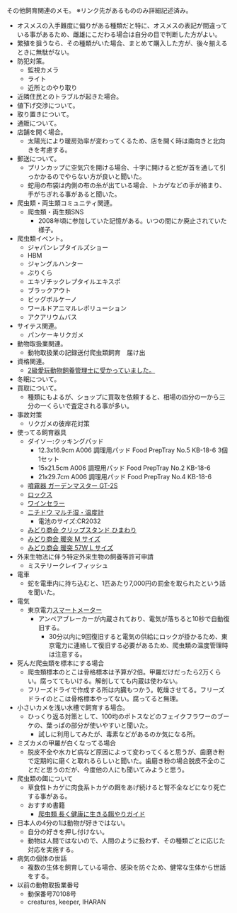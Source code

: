 ---
---

その他飼育関連のメモ。
※リンク先があるもののみ詳細記述済み。  

* オスメスの入手難度に偏りがある種類だと特に、オスメスの表記が間違っている事があるため、雌雄にこだわる場合は自分の目で判断した方がよい。
* 繁殖を狙うなら、その種類がいた場合、まとめて購入した方が、後々揃えるときに無駄がない。
* 防犯対策。
    - 監視カメラ
    - ライト
    - 近所とのやり取り
* 近隣住民とのトラブルが起きた場合。
* 値下げ交渉について。
* 取り置きについて。
* 通販について。
* 店舗を開く場合。
    - 太陽光により暖房効率が変わってくるため、店を開く時は南向きと北向きを考慮する。
* 郵送について。
    - プリンカップに空気穴を開ける場合、十字に開けると蛇が首を通して引っかかるのでやらない方が良いと聞いた。
    - 蛇用の布袋は内側の布の糸が出ている場合、トカゲなどの手が絡まり、手がちぎれる事があると聞いた。
* 爬虫類・両生類コミュニティ関連。
    - 爬虫類・両生類SNS
        - 2008年頃に参加していた記憶がある。いつの間にか廃止されていた様子。
* 爬虫類イベント。
    - ジャパンレプタイルズショー
    - HBM
    - ジャングルハンター
    - ぶりくら
    - エキゾチックレプタイルエキスポ
    - ブラックアウト
    - ビッグボルケーノ
    - ワールドアニマルレボリューション
    - アクアリウムバス
* サイテス関連。
    - パンケーキリクガメ
* 動物取扱業関連。
    - 動物取扱業の記録送付爬虫類飼育　届け出
* 資格関連。
    - [2級愛玩動物飼養管理士に受かっていました。](https://mitsuaki1229.hatenablog.com/entry/2021/01/31/211413)
* 冬眠について。
* 買取について。
    - 種類にもよるが、ショップに買取を依頼すると、相場の四分の一から三分の一くらいで査定される事が多い。
* 事故対策
    - リクガメの彼岸花対策
* 使ってる飼育器具
    - ダイソー:クッキングパッド
        - 12.3x16.9cm A006 調理用パッド Food PrepTray No.5 KB-18-6 3個1セット
        - 15x21.5cm A006 調理用パッド Food PrepTray No.2 KB-18-6
        - 21x29.7cm A006 調理用パッド Food PrepTray No.4 KB-18-6
    - [噴霧器 ガーデンマスター GT-2S](https://amzn.to/3tpULg8)
    - [ロックス](https://amzn.to/3jhGQDS)
    - [ワインセラー](https://amzn.to/39IxC0v)
    - [ニチドウ マルチ湿・温度計](https://amzn.to/3eZAEjO)
        - 電池のサイズ:CR2032
    - [みどり商会 クリップスタンド ひまわり](https://amzn.to/3vHGA77)
    - [みどり商会 暖突 M サイズ](https://amzn.to/3cV3H5u)
    - [みどり商会 暖突 57W L サイズ](https://amzn.to/3tCgYGU)
* 外来生物法に伴う特定外来生物の飼養等許可申請
    - ミステリークレイフィッシュ
* 電車
    - 蛇を電車内に持ち込むと、1匹あたり7,000円の罰金を取られたという話を聞いた。
* 電気
    - 東京電力[スマートメーター](https://www.tepco.co.jp/ep/private/smartlife/smartmeter.html)
        - アンペアブレーカーが内蔵されており、電気が落ちると10秒で自動復旧する。
            - 30分以内に9回復旧すると電気の供給にロックが掛かるため、東京電力に連絡して復旧する必要があるため、爬虫類の温度管理時は注意する。
* 死んだ爬虫類を標本にする場合
    - 爬虫類標本のとこは骨格標本は予算が2倍。甲羅だけだったら2万くらい。腐っててもいける。解剖してても内蔵は使わない。
    - フリーズドライで作成する所は内臓もつかう。乾燥させてる。フリーズドライのとこは骨格標本やってない。腐ってると無理。
* 小さいカメを浅い水槽で飼育する場合。
    - ひっくり返る対策として、100均のポトスなどのフェイクフラワーのブーケの、葉っぱの部分が使いやすいと聞いた。
        - 試しに利用してみたが、毒素などがあるのか気になる所。
* ミズカメの甲羅が白くなってる場合
    - 脱皮不全や水カビ病など原因によって変わってくると思うが、歯磨き粉で定期的に磨くと取れるらしいと聞いた。歯磨き粉の場合脱皮不全のことだと思うのだが、今度他の人にも聞いてみようと思う。
* 爬虫類の餌について
    - 草食性トカゲに肉食系トカゲの餌をあげ続けると腎不全などになり死亡する事がある。
    - おすすめ書籍
        - [爬虫類 長く健康に生きる餌やりガイド](https://amzn.to/311yyYB)
* 日本人の4分の1は動物が好きではない。
    - 自分の好きを押し付けない。
    - 動物は人間ではないので、人間のように扱わず、その種類ごとに応じた対応を実施する。
* 病気の個体の世話
    - 複数の生体を飼育している場合、感染を防ぐため、健常な生体から世話をする。
* 以前の動物取扱業番号
    - 動保番号70108号
    - creatures, keeper, IHARAN
